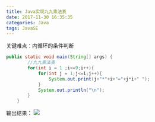 ```yaml
---
title: Java实现九九乘法表
date: 2017-11-30 16:35:35
categories: Java
tags: JavaSE
---
```

关键难点：内循环的条件判断
```Java
public static void main(String[] args) {
        //九九乘法表
        for(int i = 1 ;i<=9;i++){
            for(int j = 1;j<=i;j++){
                System.out.print(j+"*"+i+"="+j*i+" ");
            }
            System.out.println("\n");
        }
    }
```
输出结果：
![](http://ou3xxg3hg.bkt.clouddn.com/九九乘法表.jpg)